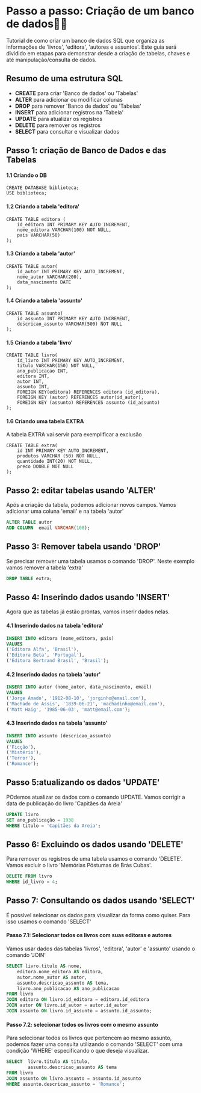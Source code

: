 # Passo a passo: Criação de um banco de dados🎲🏦
Tutorial de como criar um banco de dados SQL que organiza as informações de 'livros', 'editora', 'autores e assuntos'.
Este guia será dividido em etapas para demonstrar desde a criação de tabelas, chaves e até manipulação/consulta de dados.

## Resumo de uma estrutura SQL
* __CREATE__ para criar 'Banco de dados' ou 'Tabelas'
* __ALTER__ para adicionar ou modificar colunas
* __DROP__ para remover 'Banco de dados' ou 'Tabelas'
* __INSERT__ para adicionar registros na 'Tabela'
* __UPDATE__ para atualizar os registros
* __DELETE__ para remover os registros
* __SELECT__ para consultar e visualizar dados

## Passo 1: criação de Banco de Dados e das Tabelas
#### 1.1 Criando o DB

```
CREATE DATABASE biblioteca;
USE biblioteca;

```
#### 1.2 Criando a tabela 'editora'
```
CREATE TABLE editora (
    id_editora INT PRIMARY KEY AUTO_INCREMENT,
    nome_editora VARCHAR(100) NOT NULL,
    pais VARCHAR(50)
);
```

#### 1.3 Criando a tabela 'autor'
```
CREATE TABLE autor(
    id_autor INT PRIMARY KEY AUTO_INCREMENT,
    nome_autor VARCHAR(200),
    data_nascimento DATE 
);
```

#### 1.4 Criando a tabela 'assunto'
```
CREATE TABLE assunto(
    id_assunto INT PRIMARY KEY AUTO_INCREMENT,
    descricao_assunto VARCHAR(500) NOT NULL
);
```

#### 1.5 Criando a tabela 'livro'
```
CREATE TABLE livro(
    id_livro INT PRIMARY KEY AUTO_INCREMENT,
    titulo VARCHAR(150) NOT NULL,
    ano_publicacao INT,
    editora INT,
    autor INT,
    assunto INT,
    FOREIGN KEY(editora) REFERENCES editora (id_editora),
    FOREIGN KEY (autor) REFERENCES autor(id_autor),
    FOREIGN KEY (assunto) REFERENCES assunto (id_assunto)
);
```

#### 1.6 Criando uma tabela EXTRA
A tabela EXTRA vai servir para exemplificar a exclusão

```
CREATE TABLE extra(
    id INT PRIMARY KEY AUTO_INCREMENT,
    produtos VARCHAR (50) NOT NULL,
    quantidade INT(20) NOT NULL,
    preco DOUBLE NOT NULL
);
```
## Passo 2: editar tabelas usando 'ALTER'
Após a criação da tabela, podemos adicionar novos campos. Vamos adicionar uma coluna 'email' e na tabela 'autor'

```SQL
ALTER TABLE autor
ADD COLUMN  email VARCHAR(100);
```
## Passo 3: Remover tabela usando 'DROP'
Se precisar remover uma tabela usamos o comando 'DROP'.
Neste exemplo vamos remover a tabela 'extra'

```SQL
DROP TABLE extra;
```
## Passo 4: Inserindo dados usando 'INSERT'
Agora que as tabelas já estão prontas, vamos inserir dados nelas.

#### 4.1 Inserindo dados na tabela 'editora'
```SQL
INSERT INTO editora (nome_editora, pais)
VALUES
('Editora Alfa', 'Brasil'),
('Editora Beta', 'Portugal'),
('Editora Bertrand Brasil', 'Brasil');
```

#### 4.2 Inserindo dados na tabela 'autor'
```SQL
INSERT INTO autor (nome_autor, data_nascimento, email)
VALUES 
('Jorge Amado', '1912-08-10', 'jorginho@email.com'),
('Machado de Assis', '1839-06-21', 'machadinho@email.com'),
('Matt Haig', '1985-06-03', 'matt@email.com');
```

#### 4.3 Inserindo dados na tabela 'assunto'
```SQL
INSERT INTO assunto (descricao_assunto)
VALUES 
('Ficção'),
('Mistério'),
('Terror'),
('Romance');
```

## Passo 5:atualizando os dados 'UPDATE'
POdemos atualizar os dados com o comando UPDATE.
Vamos corrigir a data de publicação do livro 'Capitães da Areia'

```SQL
UPDATE livro
SET ano_publicação = 1938
WHERE titulo = 'Capitães da Areia';
```

## Passo 6: Excluindo os dados usando 'DELETE'
Para remover os registros de uma tabela usamos o comando 'DELETE'.
Vamos excluir o livro 'Memórias Póstumas de Brás Cubas'.

```SQL
DELETE FROM livro
WHERE id_livro = 4;
```

## Passo 7: Consultando os dados usando 'SELECT'
É possível selecionar os dados para visualizar da forma como quiser.
Para isso usamos o comando 'SELECT'

#### Passo 7.1: Selecionar todos os livros com suas editoras e autores
Vamos usar dados das tabelas 'livros', 'editora', 'autor' e 'assunto' usando o comando 'JOIN'

```SQL
SELECT livro.titulo AS nome,
    editora.nome_editora AS editora,
    autor.nome_autor AS autor,
    assunto.descricao_assunto AS tema,
    livro.ano_publicacao AS ano_publicacao
FROM livro
JOIN editora ON livro.id_editora = editora.id_editora
JOIN autor ON livro.id_autor = autor.id_autor
JOIN assunto ON livro.id_assunto = assunto.id_assunto;
```

#### Passo 7.2: selecionar todos os livros com o mesmo assunto
Para selecionar todos os livros que pertencem ao mesmo assunto, podemos fazer uma consulta utilizando o comando 'SELECT' com uma condição 'WHERE' especificando o que deseja visualizar.
```SQL
SELECT  livro.titulo AS titulo,
        assunto.descricao_assunto AS tema
FROM livro
JOIN assunto ON livro.assunto = assunto.id_assunto
WHERE assunto.descricao_assunto = 'Romance';
```